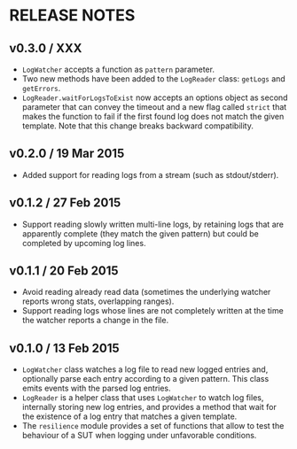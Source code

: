 # RELEASE NOTES

## v0.3.0 / XXX
* `LogWatcher` accepts a function as `pattern` parameter.
* Two new methods have been added to the `LogReader` class: `getLogs` and `getErrors`.
* `LogReader.waitForLogsToExist` now accepts an options object as second parameter that can convey the timeout
  and a new flag called `strict` that makes the function to fail if the first found log does not match the given 
  template. Note that this change breaks backward compatibility.

## v0.2.0 / 19 Mar 2015
* Added support for reading logs from a stream (such as stdout/stderr).

## v0.1.2 / 27 Feb 2015
* Support reading slowly written multi-line logs, by retaining logs that are apparently complete (they match the
  given pattern) but could be completed by upcoming log lines.

## v0.1.1 / 20 Feb 2015
* Avoid reading already read data (sometimes the underlying watcher reports wrong stats, overlapping ranges).
* Support reading logs whose lines are not completely written at the time the watcher reports a change in the file.

## v0.1.0 / 13 Feb 2015
* `LogWatcher` class watches a log file to read new logged entries and, optionally parse each entry according to a
  given pattern. This class emits events with the parsed log entries.
* `LogReader` is a helper class that uses `LogWatcher` to watch log files, internally storing new log entries, and 
  provides a method that wait for the existence of a log entry that matches a given template.
* The `resilience` module provides a set of functions that allow to test the behaviour of a SUT when logging
  under unfavorable conditions.
   
